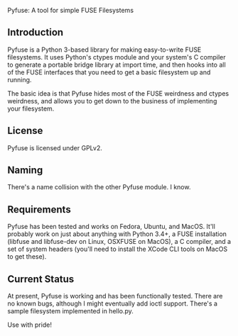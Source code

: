 Pyfuse: A tool for simple FUSE Filesystems

## Introduction ##

Pyfuse is a Python 3-based library for making easy-to-write FUSE filesystems.
It uses Python's ctypes module and your system's C compiler to generate a
portable bridge library at import time, and then hooks into all of the FUSE
interfaces that you need to get a basic filesystem up and running.

The basic idea is that Pyfuse hides most of the FUSE weirdness and ctypes
weirdness, and allows you to get down to the business of implementing
your filesystem.

## License ##

Pyfuse is licensed under GPLv2.

## Naming ##

There's a name collision with the other Pyfuse module. I know.

## Requirements ##

Pyfuse has been tested and works on Fedora, Ubuntu, and MacOS. It'll probably
work on just about anything with Python 3.4+, a FUSE installation (libfuse and
libfuse-dev on Linux, OSXFUSE on MacOS), a C compiler, and a set of system
headers (you'll need to install the XCode CLI tools on MacOS to get these).

## Current Status ##

At present, Pyfuse is working and has been functionally tested. There are no
known bugs, although I might eventually add ioctl support. There's a sample
filesystem implemented in hello.py.

Use with pride!
